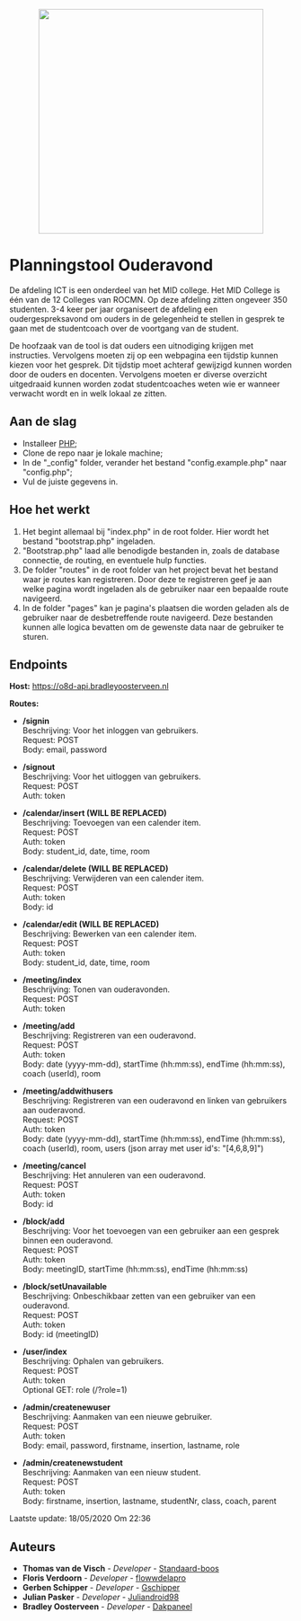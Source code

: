 <p align="center"><img src="https://www.rocmn.nl/themes/custom/rocmn/logo.svg?v=1570171176" width="400"></p>

# Planningstool Ouderavond
De afdeling ICT is een onderdeel van het MID college. Het MID College is één van de 12 Colleges van ROCMN. Op deze afdeling zitten ongeveer 350 studenten. 3-4 keer per jaar organiseert de afdeling een oudergespreksavond om ouders in de gelegenheid te stellen in gesprek te gaan met de studentcoach over de voortgang van de student.

De hoofzaak van de tool is dat ouders een uitnodiging krijgen met instructies. Vervolgens moeten zij
op een webpagina een tijdstip kunnen kiezen voor het gesprek. Dit tijdstip moet achteraf gewijzigd
kunnen worden door de ouders en docenten. Vervolgens moeten er diverse overzicht uitgedraaid
kunnen worden zodat studentcoaches weten wie er wanneer verwacht wordt en in welk lokaal ze
zitten.

## Aan de slag
<ul>
    <li>Installeer <a href="https://www.php.net/downloads">PHP</a>;</li>
    <li>Clone de repo naar je lokale machine;</li>
    <li>In de "_config" folder, verander het bestand "config.example.php" naar "config.php";</li>
    <li>Vul de juiste gegevens in.</li>
</ul>

## Hoe het werkt
<ol>
    <li>Het begint allemaal bij "index.php" in de root folder. Hier wordt het bestand "bootstrap.php" ingeladen.</li>
    <li>"Bootstrap.php" laad alle benodigde bestanden in, zoals de database connectie, de routing, en eventuele hulp functies.</li>
    <li>De folder "routes" in de root folder van het project bevat het bestand waar je routes kan registreren. Door deze te registreren geef je aan welke pagina wordt ingeladen als de gebruiker naar een bepaalde route navigeerd.</li>
    <li>In de folder "pages" kan je pagina's plaatsen die worden geladen als de gebruiker naar de desbetreffende route navigeerd. Deze bestanden kunnen alle logica bevatten om de gewenste data naar de gebruiker te sturen.</li>
</ol>

## Endpoints
<b>Host:</b> https://o8d-api.bradleyoosterveen.nl

<b>Routes:</b>

*   <b>/signin</b>
    <br/>
    Beschrijving: Voor het inloggen van gebruikers.
    <br/>
    Request: POST
    <br/>
    Body: email, password

*   <b>/signout</b>
    <br/>
    Beschrijving: Voor het uitloggen van gebruikers.
    <br/>
    Request: POST
    <br/>
    Auth: token

*   <b>/calendar/insert (WILL BE REPLACED)</b>
    <br/>
    Beschrijving: Toevoegen van een calender item.
    <br/>
    Request: POST
    <br/>
    Auth: token
    <br/>
    Body: student_id, date, time, room

*   <b>/calendar/delete (WILL BE REPLACED)</b>
    <br/>
    Beschrijving: Verwijderen van een calender item.
    <br/>
    Request: POST
    <br/>
    Auth: token
    <br/>
    Body: id

*   <b>/calendar/edit (WILL BE REPLACED)</b>
    <br/>
    Beschrijving: Bewerken van een calender item.
    <br/>
    Request: POST
    <br/>
    Auth: token
    <br/>
    Body: student_id, date, time, room
    
*   <b>/meeting/index</b>
    <br/>
    Beschrijving: Tonen van ouderavonden.
    <br/>
    Request: POST
    <br/>
    Auth: token
    
*   <b>/meeting/add</b>
    <br/>
    Beschrijving: Registreren van een ouderavond.
    <br/>
    Request: POST
    <br/>
    Auth: token
    <br/>
    Body: date (yyyy-mm-dd), startTime (hh:mm:ss), endTime (hh:mm:ss), coach (userId), room
    
*   <b>/meeting/addwithusers</b>
    <br/>
    Beschrijving: Registreren van een ouderavond en linken van gebruikers aan ouderavond.
    <br/>
    Request: POST
    <br/>
    Auth: token
    <br/>
    Body: date (yyyy-mm-dd), startTime (hh:mm:ss), endTime (hh:mm:ss), coach (userId), room, users (json array met user id's: "[4,6,8,9]")
    
*   <b>/meeting/cancel</b>
    <br/>
    Beschrijving: Het annuleren van een ouderavond.
    <br/>
    Request: POST
    <br/>
    Auth: token
    <br/>
    Body: id
    
*   <b>/block/add</b>
    <br/>
    Beschrijving: Voor het toevoegen van een gebruiker aan een gesprek binnen een ouderavond.
    <br/>
    Request: POST
    <br/>
    Auth: token
    <br/>
    Body: meetingID, startTime (hh:mm:ss), endTime (hh:mm:ss)
    
*   <b>/block/setUnavailable</b>
    <br/>
    Beschrijving: Onbeschikbaar zetten van een gebruiker van een ouderavond.
    <br/>
    Request: POST
    <br/>
    Auth: token
    <br/>
    Body: id (meetingID)
    
*   <b>/user/index</b>
    <br/>
    Beschrijving: Ophalen van gebruikers.
    <br/>
    Request: POST
    <br/>
    Auth: token
    <br/>
    Optional GET: role (/?role=1)
    
*   <b>/admin/createnewuser</b>
    <br/>
    Beschrijving: Aanmaken van een nieuwe gebruiker.
    <br/>
    Request: POST
    <br/>
    Auth: token
    <br/>
    Body: email, password, firstname, insertion, lastname, role
    
*   <b>/admin/createnewstudent</b>
    <br/>
    Beschrijving: Aanmaken van een nieuw student.
    <br/>
    Request: POST
    <br/>
    Auth: token
    <br/>
    Body: firstname, insertion, lastname, studentNr, class, coach, parent
    
Laatste update: 18/05/2020 Om 22:36

## Auteurs
* **Thomas van de Visch** - *Developer* - [Standaard-boos](https://github.com/Standaard-boos)
* **Floris Verdoorn** - *Developer* - [flowwdelapro](https://github.com/flowwdelapro)
* **Gerben Schipper** - *Developer* - [Gschipper](https://github.com/Gschipper)
* **Julian Pasker** - *Developer* - [Juliandroid98](https://github.com/Juliandroid98)
* **Bradley Oosterveen** - *Developer* - [Dakpaneel](https://github.com/Dakpaneel)
